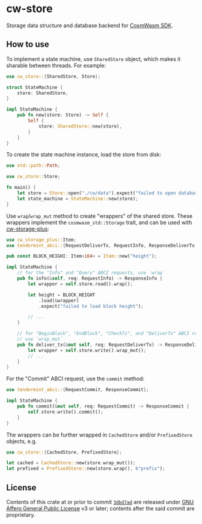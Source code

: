 # cw-store

Storage data structure and database backend for [CosmWasm SDK][1].

## How to use

To implement a state machine, use `SharedStore` object, which makes it sharable between threads. For example:

```rust
use cw_store::{SharedStore, Store};

struct StateMachine {
    store: SharedStore,
}

impl StateMachine {
    pub fn new(store: Store) -> Self {
        Self {
            store: SharedStore::new(store),
        }
    }
}
```

To create the state machine instance, load the store from disk:

```rust
use std::path::Path;

use cw_store::Store;

fn main() {
    let store = Store::open("./cw/data").expect("failed to open database");
    let state_machine = StateMachine::new(store);
}
```

Use `wrap`/`wrap_mut` method to create "wrappers" of the shared store. These wrappers implement the `cosmwasm_std::Storage` trait, and can be used with [cw-storage-plus][2]:

```rust
use cw_storage_plus::Item;
use tendermint_abci::{RequestDeliverTx, RequestInfo, ResponseDeliverTx, ResponseInfo};

pub const BLOCK_HEIGHI: Item<i64> = Item::new("height");

impl StateMachine {
    // for the "Info" and "Query" ABCI requests, use `wrap`
    pub fn info(&self, req: RequestInfo) -> ResponseInfo {
        let wrapper = self.store.read().wrap();

        let height = BLOCK_HEIGHT
            .load(&wrapper)
            .expect("failed to load block height");

        // ...
    }

    // for "BeginBlock", "EndBlock", "CheckTx", and "DeliverTx" ABCI requests,
    // use `wrap_mut`
    pub fn deliver_tx(&mut self, req: RequestDeliverTx) -> ResponseDeliverTx {
        let wrapper = self.store.write().wrap_mut();
        // ...
    }
}
```

For the "Commit" ABCI request, use the `commit` method:

```rust
use tendermint_abci::{RequestCommit, ResponseCommit};

impl StateMachine {
    pub fn commit(&mut self, req: RequestCommit) -> ResponseCommit {
        self.store.write().commit();
    }
}
```

The wrappers can be further wrapped in `CachedStore` and/or `PrefixedStore` objects, e.g.

```rust
use cw_store::{CachedStore, PrefixedStore};

let cached = CachedStore::new(store.wrap_mut());
let prefixed = PrefixedStore::new(store.wrap(), b"prefix");
```

## License

Contents of this crate at or prior to commit [`3dbd7ad`][3] are released under [GNU Affero General Public License][4] v3 or later; contents after the said commit are proprietary.

[1]: https://github.com/steak-enjoyers/cw-sdk
[2]: https://github.com/CosmWasm/cw-storage-plus
[3]: https://github.com/steak-enjoyers/cw-sdk/commit/3dbd7ad89cfa5f5d0cf5c904b100f55a8952db3f
[4]: https://github.com/steak-enjoyers/cw-sdk/blob/3dbd7ad89cfa5f5d0cf5c904b100f55a8952db3f/LICENSE
